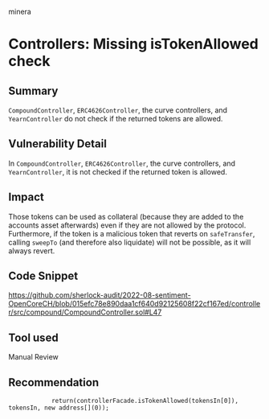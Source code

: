 minera
# Controllers: Missing isTokenAllowed check

## Summary
`CompoundController`, `ERC4626Controller`, the curve controllers, and `YearnController` do not check if the returned tokens are allowed.

## Vulnerability Detail
In `CompoundController`, `ERC4626Controller`, the curve controllers, and `YearnController`, it is not checked if the returned token is allowed. 

## Impact
Those tokens can be used as collateral (because they are added to the accounts asset afterwards) even if they are not allowed by the protocol.
Furthermore, if the token is a malicious token that reverts on `safeTransfer`, calling `sweepTo` (and therefore also liquidate) will not be possible, as it will always revert.

## Code Snippet
https://github.com/sherlock-audit/2022-08-sentiment-OpenCoreCH/blob/015efc78e890daa1cf640d92125608f22cf167ed/controller/src/compound/CompoundController.sol#L47

## Tool used

Manual Review

## Recommendation
```
            return(controllerFacade.isTokenAllowed(tokensIn[0]), tokensIn, new address[](0));
```
